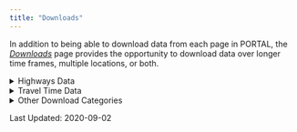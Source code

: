```yaml
---
title: "Downloads"
---
```

In addition to being able to download data from each page in PORTAL, the [_Downloads_](http://new.portal.its.pdx.edu:8080/downloads/) page provides the opportunity to download data over longer time frames, multiple locations, or both.

<details><summary>Highways Data</summary>
<p>

## Highways
Highway data can be downloaded from this section by selecting the start and end date of interest, days of week, format, highway of interest, and temporal resolution. Multiple highway sections can be downloaded at once by holding the ctrl key and clicking on the desired highway in the Highway menu.

This data is returned both by the Highways download form on the [_Downloads_](http://new.portal.its.pdx.edu:8080/downloads/) of the Portal website, and by the [_/highways/api/freewaydata_]({{ site.url }}{{ site.baseurl }}/documents/freewaydata/) endpoint of the API.

The following data are provided:

| Name          | Description                                                                         | Type                       | Example                     |
| ------------- | ----------------------------------------------------------------------------------- | -------------------------- | --------------------------- |
| starttime     | Starting time of the data                                                           | Date/Time Formatted String | 2020-05-11T00:00:00-07:00   |
| resolution    | Temporal Resolution of the data - valid resolutions are 20 seconds, 5 minutes, 15 minutes, 1 hour and 1 day | Time Formatted String | 01:00:00 |
| detector_id   | Detector ID along selected route                                                    | Integer                    | 100907                      |
| speed         | Average speed of vehicles passing the detector                                      | Float                      | 59.0                        |
| volume        | Number of vehicles per hour which pass the detector                                 | Integer                    | 16                          |
| occupancy     | Percentage of time cars are being detected                                          | Float                      | .88                         |
| countreadings |                                                                                     | Integer                    | 28                          |
| delay         | Vehicle Hours Traveled, minus the time it would take a vehicle to travel at the maximum permitted speed on a segment | Float     | 0.01        |
| traveltime    | The average amount of time for a vehicle to travel through a segment                | Float                      | 0.4                         |
| vht           | Vehicle Hours Traveled - the total hours traveled within a segment by all vehicles  | Float                      | 0.11                        |
| vmt           | Vehicle Miles Traveled - the total miles traveled on a segment by all vehicles      | Float                      | 6.24                        |

In order to calculate distance traveled, divide `vmt` by `volume`.

A tutorial on using the Highways function can be found [_here_]({{ site.url }}{{ site.baseurl }}/documents/highways/).

## Stations Metadata
Information on the individual stations in the network can be downloaded from this section; the `highwayid` attribute is used to join these values to Highways and Highway Metadata. The `stationid` attribute can be used to join these values to Detector Metadata.

This data is returned both by the Stations Metadata download form on the [_Downloads_](http://new.portal.its.pdx.edu:8080/downloads/) of the Portal website, and by the [_/highways/api/stationmetadata_]({{ site.url }}{{ site.baseurl }}/documents/stationmetadata) endpoint of the API.

The following data are provided:

| Name         | Description                                                                   | Type    | Example                              |
| ------------ | ----------------------------------------------------------------------------- | ------- | ------------------------------------ |
| stationid    | The unique station ID value of each station                                   | Integer | 3154                                 |
| highwayid    | The unique highway ID value of the highway on which the station is located    | Integer | 10                                   |
| milepost     | The mile post location of the station on the highway                          | Float   | 0.25                                 |
| locationtext | Description of the location of the station                                    | String  | Wilshire (2DS043) @ SB OR 217 MP0.25 |
| length       | Length of segment in miles                                                    | Float   | 0.185                                |
| numberlanes  | Number of lanes at the station - returned as an empty value in _most_ queries | Integer | (Null)                               |
| agencyid     | Station ID issued by agency maintaining the station                           | Integer | 321                                  |
| x_coord      | Longitude of station                                                          | Float   | -122.78043                           |
| y_coord      | Latitude of station                                                           | Float   | 45.50622                             |
| active_dates | Provided as a set of key: value pairs; lower indicates the initial active date of the station, upper indicates the date the station was deactivated | String | {""lower"": ""2014-04-29"", ""upper"": null, ""bounds"": ""[)""} |

An interactive map of all the stations in the network can be viewed [_here_]({{ site.url }}{{ site.baseurl }}/documents/stations/).

## Detector Metadata
Information on the individual detectors at each station can be downloaded from this section; the `highwayid` attribute is used to join these values to Highways and Highway Metadata. The `stationid` attribute can be used to join these values to Detector Metadata.

This data is returned both by the Detector Metadata download form on the [_Downloads_](http://new.portal.its.pdx.edu:8080/downloads/) of the Portal website, and by the [_/highways/api/stationmetadata_]({{ site.url }}{{ site.baseurl }}/documents/detectormetadata/) endpoint of the API.

The following data are provided:

| Name          | Description                                                                            | Type              | Example              |
| ------------- | -------------------------------------------------------------------------------------- | ----------------- | ---------------------|
| detectorid    | The unique detector ID value of each detector                                          | Integer           | 102017               |
| stationid     | The unique station ID of the station at which the detector is located                  | Integer           | 5207                 |
| highwayid     | The unique highway ID value of the highway on which the detector is located            | Integer           | 54                   |
| milepost      | The mile post location of the station on the highway                                   | Float             | 36.15                |
| detectortitle | Agency given name (if any), or repeat of id value                                      | String or Integer | 205es03615:\_MN___1  |
| lanenumber    | PORTAL lane number; 1 is the leftmost lane, regardless of agency jurisdiction          | Integer           | 1                    |
| agency_lane   | Agency issued lane number, where 1 is leftmost lane for ODOT, rightmost lane for WSDOT | Integer           | 1                    |
| active_dates  | Provided as a set of key: value pairs; lower indicates the initial active date of the station, upper indicates the date the station was deactivated | String | {""lower"": ""2017-04-06"", ""upper"": null, ""bounds"": ""[)""} |

An interactive map of all the stations in the network can be viewed [_here_]({{ site.url }}{{ site.baseurl }}/documents/stations/).

## Highways Metadata
Information on the highways in the system can be downloaded from this section.

This data is returned both by the Highways Metadata download form on the [_Downloads_](http://new.portal.its.pdx.edu:8080/downloads/) of the Portal Website, and by the [_/highways/api/highwaymetadata_]({{ site.url }}{{ site.baseurl }}/documents/highwaymetadata/) endpoint of the API.

The following data are provided:

| Name              | Description                                                    | Type    | Example         |
| ----------------- | -------------------------------------------------------------- | ------- | ----------------|
| highwayid         | The unique ID value of each highway                            | Integer | 616             |
| direction         | Cardinal direction of traffic flow (or CONST for construction) | String  | EAST            |
| highwayname       | Name of Highway                                                | String  | R2 Beltline Hwy |
| oppositehighwayid | ID of highway with opposite flow (or null value, if none)      | Integer | 617             |


</p>
</details>

<details><summary>Travel Time Data</summary>
<p>

## Aggregated Travel Time

This data is returned both by the Aggregated Travel Time download form on the [_Downloads_](http://new.portal.its.pdx.edu:8080/downloads/) of the Portal Website, and by the [_/traveltime/api/aggregatedsegmentcalcs_]({{ site.url }}{{ site.baseurl }}/documents/aggregatedsegmentcalcs/) endpoint of the API.

The following data are provided:

| Name                | Description                                                    | Type                           | Example                   |
| ------------------- | -------------------------------------------------------------- | ------------------------------ | ------------------------- |
| average_travel_time | Average travel time of segment in minutes                      | Float                          | 151.4                     |
| countreadings       | Sample Size                                                    | Integer                        | 5                         |
| id                  | Unique ID value of aggregation                                 | Integer                        | 2386933463                |
| resolution          | Temporal Resolution of the data - valid resolutions are 5 minutes or 1 hour | Time Formatted String | 00:05:00              |    
| segment_id          | Unique ID, used to join with segment inventory metadata        | Integer                        | 2264                      |
| starttime           | Start time of chosen resolution                                | Date and Time Formatted String | 2019-07-10T00:00:00-07:00 |

Some additional clarification for how travel times are calculated and used can be found on the[_Definitions_]({{ site.url }}{{ site.baseurl }}/documents/definitions/) page, under the Travel Time Page: Travel Time and General: Influence Area headers.

## Raw Travel Time

This data is returned both by the Raw Travel Time download form on the [_Downloads_](http://new.portal.its.pdx.edu:8080/downloads/) of the Portal Website, and by the [_/traveltime/api/segmentcalc_]({{ site.url }}{{ site.baseurl }}/documents/segmentcalc/) endpoint of the API.

The following data are provided:

| Name                               | Description                                                    | Type                           | Example                          |
| ---------------------------------- | -------------------------------------------------------------- | ------------------------------ | -------------------------------- |
| below_min_filter                   |                                                                | Integer                        | 0                                |
| calc_confidence_interval           |                                                                | Float                          | 47.62680841791146                |
| calc_variance                      |                                                                | Float                          | 1910.7777233115469               |
| exceeded_max_filter                |                                                                | Integer                        | 0                                |
| segment_calc_time                  |                                                                | Date and Time Formatted String | 2019-07-15T08:10:13.870000-07:00 |
| segment_id                         |                                                                | Integer                        | 2264                             |
| segment_travel_time                |                                                                | Integer                        | 250                              |
| std_deviation_calc_samples_removed |                                                                | Integer                        | 3                                |
| std_deviation_filter_value         |                                                                | Float                          | 625.985307791092                 |

Some additional clarification for how travel times are calculated and used can be found on the[_Definitions_]({{ site.url }}{{ site.baseurl }}/documents/definitions/) page, under the Travel Time Page: Travel Time and General: Influence Area headers.

## Travel Time Segment Inventory
This data is returned both by the Travel Time Segment Inventory download form on the [_Downloads_](http://new.portal.its.pdx.edu:8080/downloads/) of the Portal Website, and by the [_/traveltime/api/seginventory_]({{ site.url }}{{ site.baseurl }}/documents/seginventory/) endpoint of the API.

The following data are provided:

| Name                          | Description                                                    | Type    | Example                             |
| ----------------------------- | -------------------------------------------------------------- | ------- | ----------------------------------- |
| active                        | Indicator of whether the segment is active in the system       | Boolean | true                                |
| beginning_dcu                 | ID value for DCU at start of segment                           | Integer | 535                                 |
| calculation_period            |                                                                | Integer | 10                                  |
| calculation_threshold         |                                                                | Integer | 30                                  |
| end_dcu                       | ID value for DCU at end of segment                             | Integer | 533                                 |
| minimum_lanes_reporting       | If beginning_dcu and end_dcu are present, this is a null value. Otherwise, it is 0.5 | Float             | 0.5 |
| minimum_samples               | Minimum number of samples required to produce a data point     | Integer | 3                                   |
| segment_id                    | Unique ID of Highway Segment                                   | Integer | 2667                                |
| segment_length                | Length of segment, as measured between beginning and end DCUs  | Integer | 100                                 |
| segment_maximum_filter        |                                                                | Integer | 1000                                |
| segment_minimum_filter        |                                                                | Integer | 10                                  |
| segment_name                  | Name of Segment                                                | String  | Powell Blvd EB at SE 8th to SE 33rd |
| segment_type                  |                                                                | Integer | 1                                   |
| source_system                 |                                                                | String  | TravelTime                          |
| standard_deviation_multiplier |                                                                | Float   | 1.65                                |
| standard_deviation_samples    |                                                                | Integer | 30                                  |
| station_id                    | Agency given name or ID value, null if none issued             | Integer | null                                |
| use_standard_deviation_filter |                                                                | Boolean | true                                |

## Travel Time DCU Inventory
This data is returned both by the Travel Time DCU Inventory download form on the [_Downloads_](http://new.portal.its.pdx.edu:8080/downloads/) of the Portal Website, and by the [_/traveltime/api/dcuinventory_]({{ site.url }}{{ site.baseurl }}/documents/dcuinventory/) endpoint of the API.

The following data are provided:

| Name               | Description                                                     | Type    | Example                |
| -------------------| --------------------------------------------------------------- | ------- | ---------------------- |
| active             | Indicator of whether the detector is active in the system       | Boolean | true                   |
| location_type      | Intersection or free flowing traffic                            | String  | Intersection           |
| dcu_id             | Unique ID value; if preceded by ```-```, if location_type is Free Flowing Traffic. | Integer | 556 |
| dcu_name           | Name of intersection, if location_type is intersection. Numeric, matching dcu_id, with name appended if free flowing traffic | String | SW Beaverton Hillsdale Hwy at SW Capitol Hwy |
| geom.type          | Always Point, allowing for coordinate values.                   | String  | Point                  |
| geom.coordinates.0 | The longitude of the Point specifying the DCU                   | Float   | -122.69778             |
| geom.coordinates.1 | The latitude of the Point specifying the DCU                    | Float   | 45.47809               |
| longitude          | The longitude of the Point specifying the DCU                   | Float   | -122.69778             |
| latitude           | The latitude of the Point specifying the DCU                    | Float   | 45.47809               |
| highway            | Name of highway on which the detector is situated               | String  | B-H                    |
| roadway_number     |                                                                 | Integer | 1                      |
| milepoint          | Null for free flowing traffic. Float value for intersections    | Float   | 0.0                    |
| owner              | Agency name                                                     | String  | City of Portland       |

</p>
</details>

<details><summary>Other Download Categories</summary>
<p>
  
## Aggregated CLS
This data is returned both by the Aggregated CLS Data download form on the [_Downloads_](http://new.portal.its.pdx.edu:8080/downloads/) of the Portal Website, and by the [_/freight/api/aggregatedbindata_]({{ site.url }}{{ site.baseurl }}/documents/aggregatedbindata/) endpoint of the API.

The following data are provided:

| Name               | Description                                                        | Type                           | Example                   |
| ------------------ | ------------------------------------------------------------------ | ------------------------------ | ------------------------- |
| aggregated_records | Number of records sampled to created each data point               | Integer                        | 104                       |
| bin_count          | Count of vehicles by classification bin                            | Integer                        | 0                         |
| bin_type           | Description of classification bin - either length or speed         | String                         | length                    |
| bin_number         | Classification bin number. These Classifications can be seen in the next table | Integer            | 4                         |
| bin_resolution     | Temporal resolution of the data - valid resolutions are 15 minutes, 1 hour, or 1 day | Time Formatted String | 01:00:00         |
| bin_time           | The timestamp for the data value, to a granularity of 20 seconds   | Date and Time Formatted String | 2019-07-10T00:00:00-07:00 |
| id                 | The record id value used by the API framework                      | Integer                        | 938253264                 |
| lane               | Lane in which the data was collected. Lane 1 is the left most lane | Integer                        | 3                         |
| stationid          | Unique id value of the collection station; corresponds to the agencyid in the stations metadata | Integer | 54                  |


Bin Number Classifications:

|Bin Number | Vehicle Length |
|-----------|----------------|
|        1  |      0-20 ft.  |
|        2  |     20-35 ft.  |
|        3  |     35-60 ft.  |
|        4  |    60-120 ft.  |

More information about Vehicle Length data can be seen [_here._]({{ site.url }}{{ site.baseurl }}/documents/freight/).

## Voyage Volume
This data is returned both by the Voyage Volume download form on the [_Downloads_](http://new.portal.its.pdx.edu:8080/downloads/) of the Portal Website, and by the [_/arterial/api/voyagevolume_]({{ site.url }}{{ site.baseurl }}/documents/freewaydata/) endpoint of the API.

The following data are provided:

| Name               | Description                                                        | Type                           | Example                   |
| ------------------ | ------------------------------------------------------------------ | ------------------------------ | ------------------------- |
| controller_id      |                                                                    | Integer                        | 4258                      |
| logtime            |                                                                    | Date and Time Formatted String | 2017-01-03T00:07:00-08:00 |
| period             |                                                                    | Integer                        | 15                        |
| detector_1_volume  |                                                                    | Integer                        | 0                         |
| detector_2_volume  |                                                                    | Integer                        | 0                         |
| detector_3_volume  |                                                                    | Integer                        | 0                         |
| detector_4_volume  |                                                                    | Integer                        | 0                         |
| detector_5_volume  |                                                                    | Integer                        | 5                         |
| detector_6_volume  |                                                                    | Integer                        | 3                         |
| detector_7_volume  |                                                                    | Integer                        | 0                         |
| detector_8_volume  |                                                                    | Integer                        | 0                         |
| detector_9_volume  |                                                                    | Integer                        | 4                         |
| detector_10_volume |                                                                    | Integer                        | 4                         |
| detector_11_volume |                                                                    | Integer                        | 0                         |
| detector_12_volume |                                                                    | Integer                        | 0                         |
| detector_13_volume |                                                                    | Integer                        | 0                         |
| detector_14_volume |                                                                    | Integer                        | 0                         |
| detector_15_volume |                                                                    | Integer                        | 0                         |
| detector_16_volume |                                                                    | Integer                        | 0                         |
| detector_17_volume |                                                                    | Integer                        | 0                         |
| detector_18_volume |                                                                    | Integer                        | 0                         |
| detector_19_volume |                                                                    | Integer                        | 1                         |
| detector_20_volume |                                                                    | Integer                        | 1                         |
| detector_21_volume |                                                                    | Integer                        | 1                         |
| detector_22_volume |                                                                    | Integer                        | 0                         |
| detector_23_volume |                                                                    | Integer                        | 0                         |
| detector_24_volume |                                                                    | Integer                        | 2                         |
| detector_25_volume |                                                                    | Integer                        | 3                         |
| detector_26_volume |                                                                    | Integer                        | 0                         |
| detector_27_volume |                                                                    | Integer                        | 0                         |
| detector_28_volume |                                                                    | Integer                        | 0                         |
| detector_29_volume |                                                                    | Integer                        | 0                         |
| detector_30_volume |                                                                    | Integer                        | 0                         |
| detector_31_volume |                                                                    | Integer                        | 0                         |
| detector_32_volume |                                                                    | Integer                        | 0                         |

## Transit Quarterly Data
This data is returned both by the Transit Quarterly Data download form on the [_Downloads_](http://new.portal.its.pdx.edu:8080/downloads/) of the Portal Website, and by the [_/transit/downloadquarterlydata_]({{ site.url }}{{ site.baseurl }}/documents/downloadquarterlydata/) endpoint of the API.

The data is returned as a Zipped CSV file.  The data provided in the CSV file are as follows.

| Name               | Description                                                            | Type                           | Example                   |
| ------------------ | ---------------------------------------------------------------------- | ------------------------------ | ------------------------- |
| summary_begin_date | The start date of the fiscal quarter requested                         | Date and Time Formatted String | 02DEC2018:00:00:00        |
| route_number       | Trimet bus route number                                                | Integer                        | 2                         |
| direction          | 0 if departing from route origin, 1 if returning to route origin       | Integer                        | 0                         |
| service_key        |                                                                        | String                         | S                         |
| stop               | Number of stops made on route                                          | Integer                        | 100                       |
| location_id        |                                                                        | Integer                        | 9301                      |
| ons                | Number of riders embarking                                             | Integer                        | 121                       |
| offs               | Number of riders disembarking                                          | Integer                        | 2                         |
| total              | Aggregate of ons and offs                                              | Integer                        | 123                       |
| estimated_load     |                                                                        | Integer                        | 175                       |
| cumulative_ons     | Aggregate of ons over route history                                    | Integer                        | 176                       |
| cumulative_offs    | Aggregate of offs over route history                                   | Integer                        | 2                         |
| lifts              | Lift usages as a fraction of all stops in decimal notation             | Float                          | 0.6818181818              |

</p>
</details>



Last Updated: 2020-09-02
